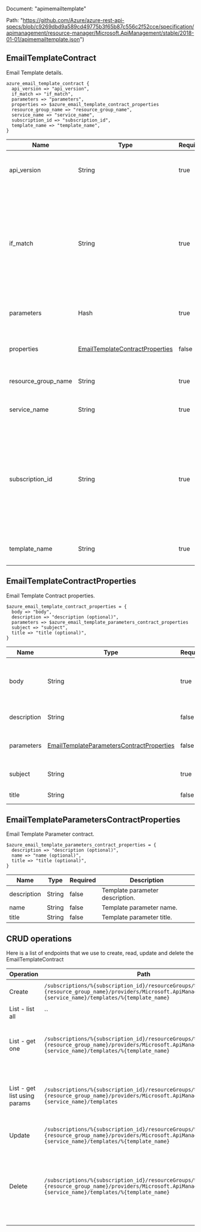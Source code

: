 Document: "apimemailtemplate"


Path: "https://github.com/Azure/azure-rest-api-specs/blob/c9269dbd9a589cd49775b3f65b87c556c2f52cce/specification/apimanagement/resource-manager/Microsoft.ApiManagement/stable/2018-01-01/apimemailtemplate.json")

## EmailTemplateContract

Email Template details.

```puppet
azure_email_template_contract {
  api_version => "api_version",
  if_match => "if_match",
  parameters => "parameters",
  properties => $azure_email_template_contract_properties
  resource_group_name => "resource_group_name",
  service_name => "service_name",
  subscription_id => "subscription_id",
  template_name => "template_name",
}
```

| Name        | Type           | Required       | Description       |
| ------------- | ------------- | ------------- | ------------- |
|api_version | String | true | Version of the API to be used with the client request. |
|if_match | String | true | ETag of the Entity. ETag should match the current entity state from the header response of the GET request or it should be * for unconditional update. |
|parameters | Hash | true | Email Template update parameters. |
|properties | [EmailTemplateContractProperties](#emailtemplatecontractproperties) | false | Email Template entity contract properties. |
|resource_group_name | String | true | The name of the resource group. |
|service_name | String | true | The name of the API Management service. |
|subscription_id | String | true | Subscription credentials which uniquely identify Microsoft Azure subscription. The subscription ID forms part of the URI for every service call. |
|template_name | String | true | Email Template Name Identifier. |
        
## EmailTemplateContractProperties

Email Template Contract properties.

```puppet
$azure_email_template_contract_properties = {
  body => "body",
  description => "description (optional)",
  parameters => $azure_email_template_parameters_contract_properties
  subject => "subject",
  title => "title (optional)",
}
```

| Name        | Type           | Required       | Description       |
| ------------- | ------------- | ------------- | ------------- |
|body | String | true | Email Template Body. This should be a valid XDocument |
|description | String | false | Description of the Email Template. |
|parameters | [EmailTemplateParametersContractProperties](#emailtemplateparameterscontractproperties) | false | Email Template Parameter values. |
|subject | String | true | Subject of the Template. |
|title | String | false | Title of the Template. |
        
## EmailTemplateParametersContractProperties

Email Template Parameter contract.

```puppet
$azure_email_template_parameters_contract_properties = {
  description => "description (optional)",
  name => "name (optional)",
  title => "title (optional)",
}
```

| Name        | Type           | Required       | Description       |
| ------------- | ------------- | ------------- | ------------- |
|description | String | false | Template parameter description. |
|name | String | false | Template parameter name. |
|title | String | false | Template parameter title. |



## CRUD operations

Here is a list of endpoints that we use to create, read, update and delete the EmailTemplateContract

| Operation | Path | Verb | Description | OperationID |
| ------------- | ------------- | ------------- | ------------- | ------------- |
|Create|`/subscriptions/%{subscription_id}/resourceGroups/%{resource_group_name}/providers/Microsoft.ApiManagement/service/%{service_name}/templates/%{template_name}`|Put|Updates an Email Template.|EmailTemplate_CreateOrUpdate|
|List - list all|``||||
|List - get one|`/subscriptions/%{subscription_id}/resourceGroups/%{resource_group_name}/providers/Microsoft.ApiManagement/service/%{service_name}/templates/%{template_name}`|Get|Gets the details of the email template specified by its identifier.|EmailTemplate_Get|
|List - get list using params|`/subscriptions/%{subscription_id}/resourceGroups/%{resource_group_name}/providers/Microsoft.ApiManagement/service/%{service_name}/templates`|Get|Lists a collection of properties defined within a service instance.|EmailTemplate_ListByService|
|Update|`/subscriptions/%{subscription_id}/resourceGroups/%{resource_group_name}/providers/Microsoft.ApiManagement/service/%{service_name}/templates/%{template_name}`|Put|Updates an Email Template.|EmailTemplate_CreateOrUpdate|
|Delete|`/subscriptions/%{subscription_id}/resourceGroups/%{resource_group_name}/providers/Microsoft.ApiManagement/service/%{service_name}/templates/%{template_name}`|Delete|Reset the Email Template to default template provided by the API Management service instance.|EmailTemplate_Delete|
